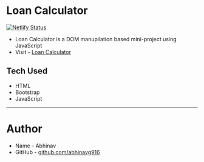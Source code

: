 # Loan Calculator
[![Netlify Status](https://api.netlify.com/api/v1/badges/6e7d30b5-f3f1-4e87-afe2-d02090b54cdf/deploy-status)](https://app.netlify.com/sites/flamboyant-wilson-40ce8e/deploys)

- Loan Calculator is a DOM manupilation based mini-project using JavaScript
- Visit - [Loan Calculator](https://flamboyant-wilson-40ce8e.netlify.app/)

## Tech Used

- HTML
- Bootstrap
- JavaScript

---

# Author

- Name - Abhinav
- GitHub - [github.com/abhinavg916](https://github.com/abhinavg916)
